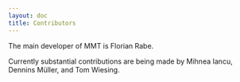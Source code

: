 ```yaml
---
layout: doc
title: Contributors
---
```


The main developer of MMT is Florian Rabe.

Currently substantial contributions are being made by Mihnea Iancu, Dennins Müller, and Tom Wiesing.